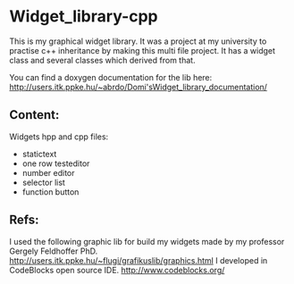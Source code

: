 # Widget_library-cpp
This is my graphical widget library. It was a project at my university to practise c++ inheritance by making this multi file project. It has a widget class and several classes which derived from that. 

You can find a doxygen documentation for the lib here: http://users.itk.ppke.hu/~abrdo/Domi'sWidget_library_documentation/

## Content:
Widgets hpp and cpp files:
- statictext
- one row testeditor
- number editor
- selector list
- function button

## Refs:
I used the following graphic lib for build my widgets made by my professor Gergely Feldhoffer PhD. http://users.itk.ppke.hu/~flugi/grafikuslib/graphics.html
I developed in CodeBlocks open source IDE.  http://www.codeblocks.org/

